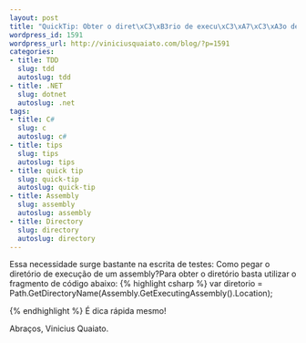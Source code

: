 ```yaml
--- 
layout: post
title: "QuickTip: Obter o diret\xC3\xB3rio de execu\xC3\xA7\xC3\xA3o de um Assembly em C#"
wordpress_id: 1591
wordpress_url: http://viniciusquaiato.com/blog/?p=1591
categories: 
- title: TDD
  slug: tdd
  autoslug: tdd
- title: .NET
  slug: dotnet
  autoslug: .net
tags: 
- title: C#
  slug: c
  autoslug: c#
- title: tips
  slug: tips
  autoslug: tips
- title: quick tip
  slug: quick-tip
  autoslug: quick-tip
- title: Assembly
  slug: assembly
  autoslug: assembly
- title: Directory
  slug: directory
  autoslug: directory
---
```

Essa necessidade surge bastante na escrita de testes: Como pegar o diretório de execução de um assembly?Para obter o diretório basta utilizar o fragmento de código abaixo:
{% highlight csharp %}
var diretorio = Path.GetDirectoryName(Assembly.GetExecutingAssembly().Location);
    
{% endhighlight %}
É dica rápida mesmo!

Abraços,
Vinicius Quaiato.
